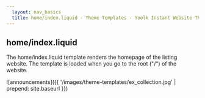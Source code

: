 ```yaml
---
  layout: nav_basics
  title: home/index.liquid - Theme Templates - Yoolk Instant Website Themes
---
```


<h2 class="section-title">home/index.liquid</h2>

The home/index.liquid template renders the homepage of the listing website. The template is loaded when you go to the root ("/") of the website.

![announcements]({{ '/images/theme-templates/ex_collection.jpg' | prepend: site.baseurl }})

